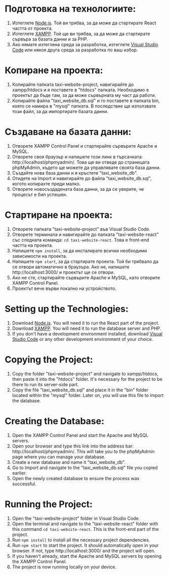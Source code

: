# Подготовка на технологиите:
  1. Изтеглете [Node.js](https://nodejs.org/en/download). Той ви трябва, за да може да стартирате React частта от проекта.
  2. Изтеглете [XAMPP](https://www.apachefriends.org/download.html). Той ще ви трябва, за да може да стартирате сървъра за базата данни и за PHP.
  3. Ако нямате изтеглена среда за разработка, изтеглете [Visual Studio Code](https://code.visualstudio.com/download) или някоя друга среда за разработка по ваш избор.

# Копиране на проекта:
  1. Копирайте папката taxi-website-project, навигирайте до xampp/htdocs и я поставете в "htdocs" папката. Необходимо е проектът да бъде там, за да може сървърната му част да работи.
  2. Копирайте файла "taxi_website_db.sql" и го поставете в папката bin, която се намира в "mysql" папката. В последствие ще използвате този файл, за да импортирате базата данни.

# Създаване на базата данни:
  1. Отворете XAMPP Control Panel и стартирайте сървърите Apache и MySQL.
  2. Отворете своя браузър и напишете този линк в търсачката: http://localhost/phpmyadmin/. Това ще ви отведе до страницата phpMyAdmin, където ще можете да управлявате своята база данни.
  3. Създайте нова база данни и я кръстете "taxi_website_db".
  4. Отидете на Import и навигирайте до файла "taxi_website_db.sql", когото копирахте преди малко.
  5. Отворете новосъздадената база данни, за да се уверите, че процесът е бил успешен.

# Стартиране на проекта:
  1. Отворете папката "taxi-website-project" във Visual Studio Code.
  2. Отворете терминала и навигирайте до папката "taxi-website-react" със следната команда: `cd taxi-website-react`. Това е front-end частта на проекта.
  3. Напишете `npm install`, за да инсталирате всички необходими зависимости на проекта.
  4. Напишете `npm start`, за да стартирате проекта. Той би трябвало да се отвори автоматично в браузъра. Ако не, напишете http://localhost:3000/ и проектът ще се отвори.
  5. Ако не сте, стартирайте сървърите Apache и MySQL, като отворите XAMPP Control Panel.
  6. Проектът вече върви локално на устройството.


# Setting up the Technologies:
  1. Download [Node.js](https://nodejs.org/en/download). You will need it to run the React part of the project.
  2. Download [XAMPP](https://www.apachefriends.org/download.html). You will need it to run the database server and PHP.
  3. If you don't have a development environment installed, download [Visual Studio Code](https://code.visualstudio.com/download) or any other development environment of your choice.

# Copying the Project:
  1. Copy the folder "taxi-website-project" and navigate to xampp/htdocs, then paste it into the "htdocs" folder. It's necessary for the project to be there to run its server-side part.
  2. Copy the file "taxi_website_db.sql" and place it in the "bin" folder located within the "mysql" folder. Later on, you will use this file to import the database.

# Creating the Database:
  1. Open the XAMPP Control Panel and start the Apache and MySQL servers.
  2. Open your browser and type this link into the address bar: http://localhost/phpmyadmin/. This will take you to the phpMyAdmin page where you can manage your database.
  3. Create a new database and name it "taxi_website_db".
  4. Go to Import and navigate to the "taxi_website_db.sql" file you copied earlier.
  5. Open the newly created database to ensure the process was successful.

# Running the Project:
  1. Open the "taxi-website-project" folder in Visual Studio Code.
  2. Open the terminal and navigate to the "taxi-website-react" folder with this command `cd taxi-website-react`. This is the front-end part of the project.
  3. Run `npm install` to install all the necessary project dependencies.
  4. Run `npm start` to start the project. It should automatically open in your browser. If not, type http://localhost:3000/ and the project will open.
  5. If you haven't already, start the Apache and MySQL servers by opening the XAMPP Control Panel.
  6. The project is now running locally on your device.